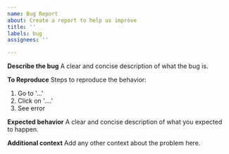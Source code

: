 ```yaml
---
name: Bug Report
about: Create a report to help us improve
title: ''
labels: bug
assignees: ''

---
```


**Describe the bug**
A clear and concise description of what the bug is.

**To Reproduce**
Steps to reproduce the behavior:

1. Go to '...'
2. Click on '....'
3. See error

**Expected behavior**
A clear and concise description of what you expected to happen.

**Additional context**
Add any other context about the problem here.
